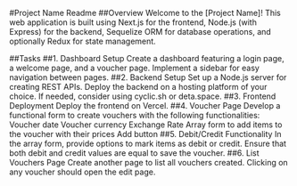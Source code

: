 #Project Name Readme
##Overview
Welcome to the [Project Name]! This web application is built using Next.js for the frontend, Node.js (with Express) for the backend, Sequelize ORM for database operations, and optionally Redux for state management.

##Tasks
##1. Dashboard Setup
Create a dashboard featuring a login page, a welcome page, and a voucher page.
Implement a sidebar for easy navigation between pages.
##2. Backend Setup
Set up a Node.js server for creating REST APIs.
Deploy the backend on a hosting platform of your choice. If needed, consider using cyclic.sh or deta.space.
##3. Frontend Deployment
Deploy the frontend on Vercel.
##4. Voucher Page
Develop a functional form to create vouchers with the following functionalities:
Voucher date
Voucher currency
Exchange Rate
Array form to add items to the voucher with their prices
Add button
##5. Debit/Credit Functionality
In the array form, provide options to mark items as debit or credit.
Ensure that both debit and credit values are equal to save the voucher.
##6. List Vouchers Page
Create another page to list all vouchers created.
Clicking on any voucher should open the edit page.
